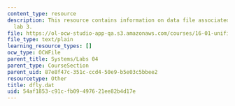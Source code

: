 ```yaml
---
content_type: resource
description: This resource contains information on data file associated with systems
  lab 3.
file: https://ol-ocw-studio-app-qa.s3.amazonaws.com/courses/16-01-unified-engineering-i-ii-iii-iv-fall-2005-spring-2006/54af1853c91cfb09497621ee82b4d17e_dfly.dat
file_type: text/plain
learning_resource_types: []
ocw_type: OCWFile
parent_title: Systems/Labs 04
parent_type: CourseSection
parent_uid: 87e8f47c-351c-ccd4-50e9-b5e03c5bbee2
resourcetype: Other
title: dfly.dat
uid: 54af1853-c91c-fb09-4976-21ee82b4d17e
---
```

